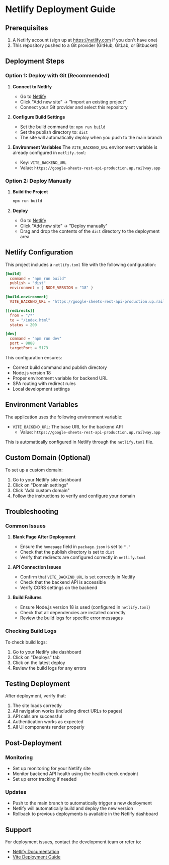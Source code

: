 # Netlify Deployment Guide

## Prerequisites

1. A Netlify account (sign up at https://netlify.com if you don't have one)
2. This repository pushed to a Git provider (GitHub, GitLab, or Bitbucket)

## Deployment Steps

### Option 1: Deploy with Git (Recommended)

1. **Connect to Netlify**
   - Go to [Netlify](https://app.netlify.com/)
   - Click "Add new site" → "Import an existing project"
   - Connect your Git provider and select this repository

2. **Configure Build Settings**
   - Set the build command to: `npm run build`
   - Set the publish directory to: `dist`
   - The site will automatically deploy when you push to the main branch

3. **Environment Variables**
   The `VITE_BACKEND_URL` environment variable is already configured in `netlify.toml`:
   - Key: `VITE_BACKEND_URL`
   - Value: `https://google-sheets-rest-api-production.up.railway.app`

### Option 2: Deploy Manually

1. **Build the Project**
   ```bash
   npm run build
   ```

2. **Deploy**
   - Go to [Netlify](https://app.netlify.com/)
   - Click "Add new site" → "Deploy manually"
   - Drag and drop the contents of the `dist` directory to the deployment area

## Netlify Configuration

This project includes a `netlify.toml` file with the following configuration:

```toml
[build]
  command = "npm run build"
  publish = "dist"
  environment = { NODE_VERSION = "18" }

[build.environment]
  VITE_BACKEND_URL = "https://google-sheets-rest-api-production.up.railway.app"

[[redirects]]
  from = "/*"
  to = "/index.html"
  status = 200

[dev]
  command = "npm run dev"
  port = 8888
  targetPort = 5173
```

This configuration ensures:
- Correct build command and publish directory
- Node.js version 18
- Proper environment variable for backend URL
- SPA routing with redirect rules
- Local development settings

## Environment Variables

The application uses the following environment variable:

- `VITE_BACKEND_URL`: The base URL for the backend API
  - Value: `https://google-sheets-rest-api-production.up.railway.app`

This is automatically configured in Netlify through the `netlify.toml` file.

## Custom Domain (Optional)

To set up a custom domain:

1. Go to your Netlify site dashboard
2. Click on "Domain settings"
3. Click "Add custom domain"
4. Follow the instructions to verify and configure your domain

## Troubleshooting

### Common Issues

1. **Blank Page After Deployment**
   - Ensure the `homepage` field in `package.json` is set to `"."`
   - Check that the publish directory is set to `dist`
   - Verify that redirects are configured correctly in `netlify.toml`

2. **API Connection Issues**
   - Confirm that `VITE_BACKEND_URL` is set correctly in Netlify
   - Check that the backend API is accessible
   - Verify CORS settings on the backend

3. **Build Failures**
   - Ensure Node.js version 18 is used (configured in `netlify.toml`)
   - Check that all dependencies are installed correctly
   - Review the build logs for specific error messages

### Checking Build Logs

To check build logs:
1. Go to your Netlify site dashboard
2. Click on "Deploys" tab
3. Click on the latest deploy
4. Review the build logs for any errors

## Testing Deployment

After deployment, verify that:

1. The site loads correctly
2. All navigation works (including direct URLs to pages)
3. API calls are successful
4. Authentication works as expected
5. All UI components render properly

## Post-Deployment

### Monitoring
- Set up monitoring for your Netlify site
- Monitor backend API health using the health check endpoint
- Set up error tracking if needed

### Updates
- Push to the main branch to automatically trigger a new deployment
- Netlify will automatically build and deploy the new version
- Rollback to previous deployments is available in the Netlify dashboard

## Support

For deployment issues, contact the development team or refer to:
- [Netlify Documentation](https://docs.netlify.com/)
- [Vite Deployment Guide](https://vitejs.dev/guide/static-deploy.html)